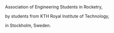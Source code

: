 Association of Engineering Students in Rocketry,

by students from KTH Royal Institute of Technology,

in Stockholm, Sweden.